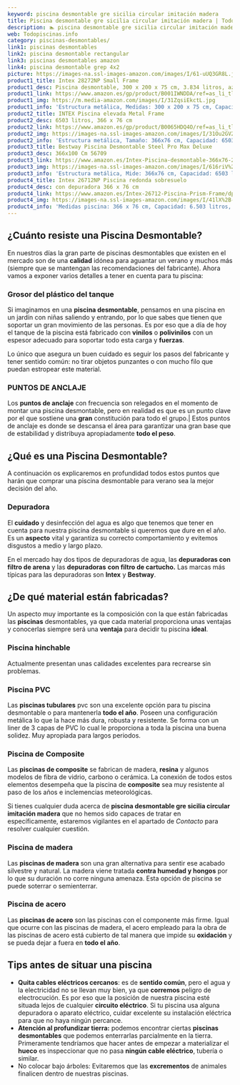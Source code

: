 ```yaml
---
keyword: piscina desmontable gre sicilia circular imitación madera
title: Piscina desmontable gre sicilia circular imitación madera | Todopiscinas.info
description: 🏊 piscina desmontable gre sicilia circular imitación madera Ideales para este verano 2021. Aquí puedes comprar piscina desmontable gre sicilia circular imitación madera y comparar con otras similares. No dejes escapar piscina desmontable gre sicilia circular imitación madera a un precio realmente tentador.
web: Todopiscinas.info
category: piscinas-desmontables/
link1: piscinas desmontables
link2: piscina desmontable rectangular
link3: piscinas desmontables amazon
link4: piscina desmontable grep 4x2
picture: https://images-na.ssl-images-amazon.com/images/I/61-uUQ3GR8L.jpg
product1_title: Intex 28272NP Small Frame
product1_desc: Piscina desmontable, 300 x 200 x 75 cm, 3.834 litros, azul
product1_link: https://www.amazon.es/gp/product/B001IWNDDA/ref=as_li_tl?ie=UTF8&camp=3638&creative=24630&creativeASIN=B001IWNDDA&linkCode=as2&tag=todopiscinas0e-21&linkId=25b9d647487c889cb6ef56ed63f50ca1
product1_img: https://m.media-amazon.com/images/I/31ZqsiEkctL.jpg
product1_info: 'Estructura metálica, Medidas: 300 x 200 x 75 cm, Capacidad: 3.834 litros, Para 6 personas (+ 6 años), Fácil montaje, Forma rectangular'
product2_title: INTEX Piscina elevada Metal Frame
product2_desc: 6503 litros, 366 x 76 cm
product2_link: https://www.amazon.es/gp/product/B0065HDQ4O/ref=as_li_tl?ie=UTF8&camp=3638&creative=24630&creativeASIN=B0065HDQ4O&linkCode=as2&tag=todopiscinas0e-21&linkId=ed2430e3ba564d3527ee103df33ed7b3
product2_img: https://images-na.ssl-images-amazon.com/images/I/31Ou2GV2SAL.jpg
product2_info: 'Estructura metálica, Tamaño: 366x76 cm, Capacidad: 6503 litros, Forma circular, De 4 a 7 personas (+6 años)'
product3_title: Bestway Piscina Desmontable Steel Pro Max Deluxe
product3_desc: 366x100 Cm 56709
product3_link: https://www.amazon.es/Intex-Piscina-desmontable-366x76-28210NP/dp/B0065HDQ4O?__mk_es_ES=%C3%85M%C3%85%C5%BD%C3%95%C3%91&crid=25UQGV9HG2INI&dchild=1&keywords=piscinas+desmontables&qid=1615854176&sprefix=piscinas+dem%2Caps%2C201&sr=8-5&linkCode=ll1&tag=todopiscinas0e-21&linkId=34f200977c6cbaab1f3f4d9ac0e64755&language=es_ES&ref_=as_li_ss_tl
product3_img: https://images-na.ssl-images-amazon.com/images/I/616riV%2BiY3L.jpg
product3_info: 'Estructura metálica, Mide: 366x76 cm, Capacidad: 6503 litros, De 4 a 7 personas mayores de 6 años, Forma circular, Tecnología Super-Tough'
product4_title: Intex 26712NP Piscina redonda sobresuelo
product4_desc: con depuradora 366 x 76 cm
product4_link: https://www.amazon.es/Intex-26712-Piscina-Prism-Frame/dp/B07FB823GL?__mk_es_ES=%C3%85M%C3%85%C5%BD%C3%95%C3%91&dchild=1&keywords=piscinas+desmontables+con+depuradora&qid=1615936418&sr=8-5&linkCode=ll1&tag=todopiscinas0e-21&linkId=d98699de7830cd471766fa1daa36de34&language=es_ES&ref_=as_li_ss_tl
product4_img: https://images-na.ssl-images-amazon.com/images/I/41lX%2B-YpibL.jpg
product4_info: 'Medidas piscina: 366 x 76 cm, Capacidad: 6.503 litros, Incluye depuradora de cartucha A, Lona resistente triple capa'
---
```



<stats-list :link1=link1 :link2=link2 :link3=link3 :link4=link4 :category=category></stats-list>

<brand-panel :title=product1_title :desc=product1_desc :img=product1_img :link=product1_link></brand-panel>

<external-banner></external-banner>



## ¿Cuánto resiste una Piscina Desmontable?

En nuestros días la gran parte de piscinas desmontables que existen en el mercado son de una **calidad** idónea para aguantar un verano y muchos más (siempre que se mantengan las recomendaciones del fabricante). Ahora vamos a exponer varios detalles a tener en cuenta para tu piscina:


### Grosor del plástico del tanque

Si imaginamos en una **piscina desmontable**, pensamos en una piscina en un jardín con niñas saliendo y entrando, por lo que sabes que tienen que soportar un gran movimiento de las personas. Es por eso que a día de hoy el tanque de la piscina está fabricado con **vinilos** o **polivinilos** con un espesor adecuado para soportar todo esta carga y **fuerzas**.

Lo único que asegura un	 buen cuidado es seguir los pasos del fabricante y tener sentido común: no tirar objetos punzantes o con mucho filo que puedan estropear este material.


### PUNTOS DE ANCLAJE

Los **puntos de anclaje** con frecuencia son relegados en el momento de montar una piscina desmontable, pero en realidad es que es un punto clave por el que sostiene una **gran** constitución para todo el grupo.| Estos puntos de anclaje es donde se descansa el área para garantizar una gran base que de estabilidad y distribuya apropiadamente **todo el peso**.
## ¿Qué es una Piscina Desmontable?



A continuación os explicaremos en profundidad todos estos puntos que harán que comprar una piscina desmontable para verano sea la mejor decisión del año.


### Depuradora

El **cuidado** y desinfección del agua es algo que tenemos que tener en cuenta para nuestra piscina desmontable si queremos que dure en el año. Es un **aspecto** vital y garantiza su correcto comportamiento y evitemos disgustos a medio y largo plazo.

En el mercado hay dos tipos de depuradoras de agua, las **depuradoras con filtro de arena** y  las **depuradoras** **con filtro de cartucho.** Las marcas más típicas para las depuradoras son **Intex** y **Bestway**.


## ¿De qué material están fabricadas?

Un aspecto muy importante es la composición con la que están fabricadas las **piscinas** desmontables, ya que cada material proporciona unas ventajas y conocerlas siempre será una **ventaja** para decidir tu piscina **ideal**.


### Piscina hinchable

 Actualmente presentan unas calidades excelentes para recrearse sin problemas.


### Piscina  PVC

Las **piscinas tubulares** pvc son una excelente opción para tu piscina desmontable o para mantenerla **todo el año**. Poseen una configuración metálica lo que la hace más dura, robusta y resistente. Se forma con un liner de 3 capas de PVC lo cual le proporciona a toda la piscina una buena solidez. Muy apropiada para largos periodos.


### Piscina de Composite

Las **piscinas de composite** se fabrican de madera, **resina** y algunos modelos de fibra de vidrio, carbono o cerámica. La conexión de todos estos elementos desempeña que la piscina de **composite** sea muy resistente al paso de los años e inclemencias meteorológicas.

Si tienes cualquier duda acerca de **piscina desmontable gre sicilia circular imitación madera** que no hemos sido capaces de tratar en específicamente, estaremos vigilantes en el apartado de _Contacto_ para resolver cualquier cuestión.


### Piscina de madera

Las **piscinas de madera** son una gran alternativa para sentir ese acabado silvestre y natural. La madera viene tratada **contra humedad y hongos** por lo que su duración no corre ninguna amenaza. Esta opción de piscina se puede soterrar o semienterrar.


### Piscina de acero

Las **piscinas de acero** son las piscinas con el componente más firme. Igual que ocurre con las piscinas de madera, el acero empleado para la obra de las piscinas de acero está cubierto de tal manera que impide su **oxidación** y se pueda dejar a fuera en **todo el año**.


## Tips antes de situar una piscina



*   **Quita cables eléctricos cercanos**: es de **sentido común**, pero el agua y la electricidad no se llevan muy bien, ya que **corremos** peligro de electrocución. Es por eso que la posición de nuestra piscina esté situada lejos de cualquier **circuito eléctrico**. Si tu piscina usa alguna depuradora o aparato eléctrico, cuidar excelente su instalación eléctrica para que no haya ningún percance.
*   **Atención al profundizar tierra:** podemos encontrar ciertas **piscinas desmontables** que podemos enterrarlas parcialmente en la tierra. Primeramente tendríamos que hacer antes de empezar a materializar el **hueco** es inspeccionar que no pasa **ningún cable eléctrico**, tubería o similar.
*   No colocar bajo árboles: Evitaremos que las **excrementos** de animales finalicen dentro de nuestras piscinas.